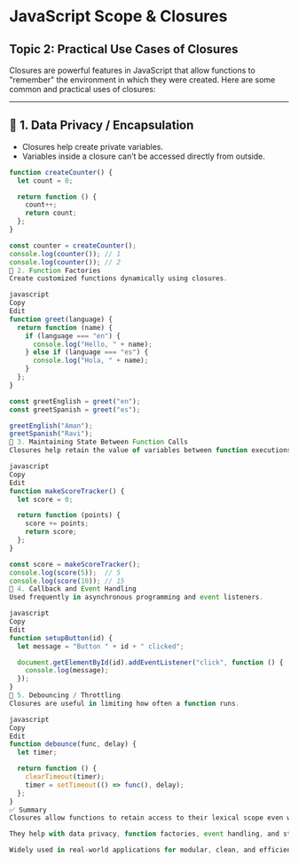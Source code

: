 # JavaScript Scope & Closures  
## Topic 2: Practical Use Cases of Closures

Closures are powerful features in JavaScript that allow functions to "remember" the environment in which they were created. Here are some common and practical uses of closures:

---

## 🔹 1. Data Privacy / Encapsulation

- Closures help create private variables.
- Variables inside a closure can’t be accessed directly from outside.

```javascript
function createCounter() {
  let count = 0;

  return function () {
    count++;
    return count;
  };
}

const counter = createCounter();
console.log(counter()); // 1
console.log(counter()); // 2
🔹 2. Function Factories
Create customized functions dynamically using closures.

javascript
Copy
Edit
function greet(language) {
  return function (name) {
    if (language === "en") {
      console.log("Hello, " + name);
    } else if (language === "es") {
      console.log("Hola, " + name);
    }
  };
}

const greetEnglish = greet("en");
const greetSpanish = greet("es");

greetEnglish("Aman");
greetSpanish("Ravi");
🔹 3. Maintaining State Between Function Calls
Closures help retain the value of variables between function executions.

javascript
Copy
Edit
function makeScoreTracker() {
  let score = 0;

  return function (points) {
    score += points;
    return score;
  };
}

const score = makeScoreTracker();
console.log(score(5));  // 5
console.log(score(10)); // 15
🔹 4. Callback and Event Handling
Used frequently in asynchronous programming and event listeners.

javascript
Copy
Edit
function setupButton(id) {
  let message = "Button " + id + " clicked";

  document.getElementById(id).addEventListener("click", function () {
    console.log(message);
  });
}
🔹 5. Debouncing / Throttling
Closures are useful in limiting how often a function runs.

javascript
Copy
Edit
function debounce(func, delay) {
  let timer;

  return function () {
    clearTimeout(timer);
    timer = setTimeout(() => func(), delay);
  };
}
✅ Summary
Closures allow functions to retain access to their lexical scope even when executed outside of it.

They help with data privacy, function factories, event handling, and state management.

Widely used in real-world applications for modular, clean, and efficient code.